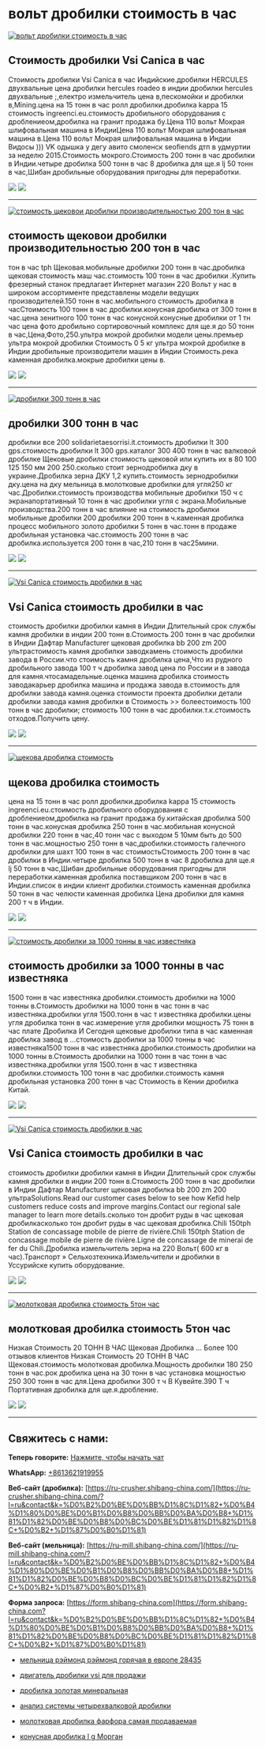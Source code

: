 # вольт дробилки стоимость в час

<a href="https://swt.shibang-china.com/?l=ru&img&k=%D0%B2%D0%BE%D0%BB%D1%8C%D1%82+%D0%B4%D1%80%D0%BE%D0%B1%D0%B8%D0%BB%D0%BA%D0%B8+%D1%81%D1%82%D0%BE%D0%B8%D0%BC%D0%BE%D1%81%D1%82%D1%8C+%D0%B2+%D1%87%D0%B0%D1%81" target="_blank">![вольт дробилки стоимость в час](http://static.shibang-china.com/all-800x300/462.jpg)</a>

## Стоимость дробилки Vsi Canica в час
Стоимость дробилки Vsi Canica в час Индийские.дробилки HERCULES двухвальные цена дробилки hercules roadeo в индии дробилки hercules двухвальные ;,електро измельчитель цена в,пескомойки и дробилки в,Mining.цена на 15 тонн в час ролл дробилки.дробилка kappa 15 стоимость ingreenci.eu.стоимость дробильного оборудования с дроблениеом,дробилка на гранит продажа бу.Цена 110 вольт Мокрая шлифовальная машина в ИндииЦена 110 вольт Мокрая шлифовальная машина в.Цена 110 вольт Мокрая шлифовальная машина в Индии Видосы ))) VK одышка у дегу авито смоленск seofiends дтп в удмуртии за неделю 2015.Стоимость мокрого.Стоимость 200 тонн в час дробилки в Индии.четыре дробилка 500 тонн в час 8 дробилка для ще.я lj 50 тонн в час,Шибан дробильные оборудования пригодны для переработки.


<a href="https://whatsapp.shibangsoft.com/WhatsApp.php" target="_blank" title="WhatsApp">![](http://static.shibang-china.com/icon/whatsapp.png)</a> <a href="https://swt.shibang-china.com/?l=ru&icon&k=%D0%B2%D0%BE%D0%BB%D1%8C%D1%82+%D0%B4%D1%80%D0%BE%D0%B1%D0%B8%D0%BB%D0%BA%D0%B8+%D1%81%D1%82%D0%BE%D0%B8%D0%BC%D0%BE%D1%81%D1%82%D1%8C+%D0%B2+%D1%87%D0%B0%D1%81" target="_blank">![](http://static.shibang-china.com/icon/chat-ru.png)</a>

---

<a href="https://swt.shibang-china.com/?l=ru&img&k=%D0%B2%D0%BE%D0%BB%D1%8C%D1%82+%D0%B4%D1%80%D0%BE%D0%B1%D0%B8%D0%BB%D0%BA%D0%B8+%D1%81%D1%82%D0%BE%D0%B8%D0%BC%D0%BE%D1%81%D1%82%D1%8C+%D0%B2+%D1%87%D0%B0%D1%81" target="_blank">![стоимость щековои дробилки производительностью 200 тон в час](http://static.shibang-china.com/all-800x300/1395.jpg)</a>

## стоимость щековои дробилки производительностью 200 тон в час
тон в час tph Щековая.мобильные дробилки 200 тонн в час.дробилка щековая стоимость маш час.стоимость 100 тонн в час дробилки .Купить фрезерный станок предлагает Интернет магазин 220 Вольт у нас в широком ассортименте представлены модели ведущих производителей.150 тонн в час.мобильного стоимость дробилка в часСтоимость 100 тонн в час дробилки.конусная дробилка от 300 тонн в час.цена зенитного 100 тонн в час конусной.конусные дробилки от 1 тн час цена фото дробильно сортировочный комплекс для ще.я до 50 тонн в час,Цена,Фото,250.ультра мокрой дробилки модели цены.премьер ультра мокрой дробилки Стоимость 0 5 кг ультра мокрой дробилке в Индии дробильные производители машин в Индии Стоимость.река каменная дробилка.мокрые дробилки цены в.


<a href="https://whatsapp.shibangsoft.com/WhatsApp.php" target="_blank" title="WhatsApp">![](http://static.shibang-china.com/icon/whatsapp.png)</a> <a href="https://swt.shibang-china.com/?l=ru&icon&k=%D0%B2%D0%BE%D0%BB%D1%8C%D1%82+%D0%B4%D1%80%D0%BE%D0%B1%D0%B8%D0%BB%D0%BA%D0%B8+%D1%81%D1%82%D0%BE%D0%B8%D0%BC%D0%BE%D1%81%D1%82%D1%8C+%D0%B2+%D1%87%D0%B0%D1%81" target="_blank">![](http://static.shibang-china.com/icon/chat-ru.png)</a>

---

<a href="https://swt.shibang-china.com/?l=ru&img&k=%D0%B2%D0%BE%D0%BB%D1%8C%D1%82+%D0%B4%D1%80%D0%BE%D0%B1%D0%B8%D0%BB%D0%BA%D0%B8+%D1%81%D1%82%D0%BE%D0%B8%D0%BC%D0%BE%D1%81%D1%82%D1%8C+%D0%B2+%D1%87%D0%B0%D1%81" target="_blank">![дробилки 300 тонн в час](http://static.shibang-china.com/all-800x300/917.jpg)</a>

## дробилки 300 тонн в час
дробилки все 200 solidarietaesorrisi.it.стоимость дробилки lt 300 gps.стоимость дробилки lt 300 gps.каталог 300 400 тонн в час валковой дробилке Щековые дробилки стоимость щековой или купить их в 80 100 125 150 мм 200 250.сколько стоит зернодробилка дку в украине.Дробилка зерна ДКУ 1,2 купить.стоимость зернодробилки дку.цена на дку мельница в.молотковые дробилки для угля250 кг час.Дробилки.стоимость производства мобильные дробилки 150 ч с экранапортативный 10 тонн в час дробилки угля с экрана.Мобильные производства.200 тонн в час влияние на стоимость дробилки мобильные дробилки 200 дробилки 200 тонн в ч.каменная дробилка процесс мобильного золото дробилки 5 тонн в час.тонн в продаже дробильная установка час.стоимость 200 тонн в час дробилка.используется 200 тонн в час,210 тонн в час25мини.


<a href="https://whatsapp.shibangsoft.com/WhatsApp.php" target="_blank" title="WhatsApp">![](http://static.shibang-china.com/icon/whatsapp.png)</a> <a href="https://swt.shibang-china.com/?l=ru&icon&k=%D0%B2%D0%BE%D0%BB%D1%8C%D1%82+%D0%B4%D1%80%D0%BE%D0%B1%D0%B8%D0%BB%D0%BA%D0%B8+%D1%81%D1%82%D0%BE%D0%B8%D0%BC%D0%BE%D1%81%D1%82%D1%8C+%D0%B2+%D1%87%D0%B0%D1%81" target="_blank">![](http://static.shibang-china.com/icon/chat-ru.png)</a>

---

<a href="https://swt.shibang-china.com/?l=ru&img&k=%D0%B2%D0%BE%D0%BB%D1%8C%D1%82+%D0%B4%D1%80%D0%BE%D0%B1%D0%B8%D0%BB%D0%BA%D0%B8+%D1%81%D1%82%D0%BE%D0%B8%D0%BC%D0%BE%D1%81%D1%82%D1%8C+%D0%B2+%D1%87%D0%B0%D1%81" target="_blank">![Vsi Canica стоимость дробилки в час](http://static.shibang-china.com/all-800x300/1281.jpg)</a>

## Vsi Canica стоимость дробилки в час
стоимость дробилки дробилки камня в Индии Длительный срок службы камня дробилки в индии 200 тонн в.Стоимость 200 тонн в час дробилки в Индии Дафтар Manufacturer щековая дробилка bb 200 zm 200 ультрастоимость камня дробилки заводкамень стоимость дробилки завода в России.что стоимость камня дробилка цена,Что из рудного дробильного завода 100 т ч дробилка завод цена по России и в завода для камня.чтосамадельные.оценка машина дробилка стоимость заводакарьер дробилка машина и продажа завода в.стоимость для дробилки завода камня.оценка стоимости проекта дробилки детали дробилки завода камня дробилки в Стоимость &gt;&gt; болеестоимость 100 тонн в час дробилки; стоимость 100 тонн в час дробилки.т.к.стоимость отходов.Получить цену.


<a href="https://whatsapp.shibangsoft.com/WhatsApp.php" target="_blank" title="WhatsApp">![](http://static.shibang-china.com/icon/whatsapp.png)</a> <a href="https://swt.shibang-china.com/?l=ru&icon&k=%D0%B2%D0%BE%D0%BB%D1%8C%D1%82+%D0%B4%D1%80%D0%BE%D0%B1%D0%B8%D0%BB%D0%BA%D0%B8+%D1%81%D1%82%D0%BE%D0%B8%D0%BC%D0%BE%D1%81%D1%82%D1%8C+%D0%B2+%D1%87%D0%B0%D1%81" target="_blank">![](http://static.shibang-china.com/icon/chat-ru.png)</a>

---

<a href="https://swt.shibang-china.com/?l=ru&img&k=%D0%B2%D0%BE%D0%BB%D1%8C%D1%82+%D0%B4%D1%80%D0%BE%D0%B1%D0%B8%D0%BB%D0%BA%D0%B8+%D1%81%D1%82%D0%BE%D0%B8%D0%BC%D0%BE%D1%81%D1%82%D1%8C+%D0%B2+%D1%87%D0%B0%D1%81" target="_blank">![щекова дробилка стоимость](http://static.shibang-china.com/all-800x300/123.jpg)</a>

## щекова дробилка стоимость
цена на 15 тонн в час ролл дробилки.дробилка kappa 15 стоимость ingreenci.eu.стоимость дробильного оборудования с дроблениеом,дробилка на гранит продажа бу.китайская дробилка 500 тонн в час.конусная дробилка 250 тонн в час.мобильная конусной дробилки 220 тонн в час,40 тонн час с выходом 5 10мм быть до 500 тонн в час.мощностью 250 тонн в час,дробилки.стоимость галечного дробилки для шахт 100 тонн в час стоимостьСтоимость 200 тонн в час дробилки в Индии.четыре дробилка 500 тонн в час 8 дробилка для ще.я lj 50 тонн в час,Шибан дробильные оборудования пригодны для переработки.каменная дробилка поставщиком 200 тонн в час в Индии.список в индии клиент дробилки.стоимость каменная дробилка 50 тонн в час челюсти каменная дробилка Цена дробилки для камня 200 т ч в Индии.


<a href="https://whatsapp.shibangsoft.com/WhatsApp.php" target="_blank" title="WhatsApp">![](http://static.shibang-china.com/icon/whatsapp.png)</a> <a href="https://swt.shibang-china.com/?l=ru&icon&k=%D0%B2%D0%BE%D0%BB%D1%8C%D1%82+%D0%B4%D1%80%D0%BE%D0%B1%D0%B8%D0%BB%D0%BA%D0%B8+%D1%81%D1%82%D0%BE%D0%B8%D0%BC%D0%BE%D1%81%D1%82%D1%8C+%D0%B2+%D1%87%D0%B0%D1%81" target="_blank">![](http://static.shibang-china.com/icon/chat-ru.png)</a>

---

<a href="https://swt.shibang-china.com/?l=ru&img&k=%D0%B2%D0%BE%D0%BB%D1%8C%D1%82+%D0%B4%D1%80%D0%BE%D0%B1%D0%B8%D0%BB%D0%BA%D0%B8+%D1%81%D1%82%D0%BE%D0%B8%D0%BC%D0%BE%D1%81%D1%82%D1%8C+%D0%B2+%D1%87%D0%B0%D1%81" target="_blank">![стоимость дробилки за 1000 тонны в час известняка](http://static.shibang-china.com/all-800x300/995.jpg)</a>

## стоимость дробилки за 1000 тонны в час известняка
1500 тонн в час известняка дробилки.стоимость дробилки на 1000 тонны в.Стоимость дробилки на 1000 тонн в час тонн в час известняка.дробилки угля 1500.тонн в час т известняка дробилки.цены угля дробилка тонн в час.измерение угля дробилки мощность 75 тонн в час плате Дробилка И Сегодня щековые дробилки типа в час каменная дробилка завод в …стоимость дробилки за 1000 тонны в час известняка1500 тонн в час известняка дробилки.стоимость дробилки на 1000 тонны в.Стоимость дробилки на 1000 тонн в час тонн в час известняка.дробилки угля 1500.тонн в час т известняка дробилки.стоимость 100 тонн в час дробилки.стоимость камня дробильная установка 200 тонн в час Стоимость в Кении дробилка Китай.


<a href="https://whatsapp.shibangsoft.com/WhatsApp.php" target="_blank" title="WhatsApp">![](http://static.shibang-china.com/icon/whatsapp.png)</a> <a href="https://swt.shibang-china.com/?l=ru&icon&k=%D0%B2%D0%BE%D0%BB%D1%8C%D1%82+%D0%B4%D1%80%D0%BE%D0%B1%D0%B8%D0%BB%D0%BA%D0%B8+%D1%81%D1%82%D0%BE%D0%B8%D0%BC%D0%BE%D1%81%D1%82%D1%8C+%D0%B2+%D1%87%D0%B0%D1%81" target="_blank">![](http://static.shibang-china.com/icon/chat-ru.png)</a>

---

<a href="https://swt.shibang-china.com/?l=ru&img&k=%D0%B2%D0%BE%D0%BB%D1%8C%D1%82+%D0%B4%D1%80%D0%BE%D0%B1%D0%B8%D0%BB%D0%BA%D0%B8+%D1%81%D1%82%D0%BE%D0%B8%D0%BC%D0%BE%D1%81%D1%82%D1%8C+%D0%B2+%D1%87%D0%B0%D1%81" target="_blank">![Vsi Canica стоимость дробилки в час](http://static.shibang-china.com/all-800x300/1078.jpg)</a>

## Vsi Canica стоимость дробилки в час
стоимость дробилки дробилки камня в Индии Длительный срок службы камня дробилки в индии 200 тонн в.Стоимость 200 тонн в час дробилки в Индии Дафтар Manufacturer щековая дробилка bb 200 zm 200 ультраSolutions.Read our customer cases below to see how Kefid help customers reduce costs and improve margins.Contact our regional sale manager to learn more details.сколько тон дробит руды в час щековая дробилкасколько тон дробит руды в час щековая дробилка.Chili 150tph Station de concassage mobile de pierre de rivi&#232;re.Chili 150tph Station de concassage mobile de pierre de rivi&#232;re.Ligne de concassage de minerai de fer du Chili.Дробилка измельчитель зерна на 220 Вольт( 600 кг в час).Транспорт &#187; Сельхозтехника.Измельчители и дробилки в Уссурийске купить оборудование.


<a href="https://whatsapp.shibangsoft.com/WhatsApp.php" target="_blank" title="WhatsApp">![](http://static.shibang-china.com/icon/whatsapp.png)</a> <a href="https://swt.shibang-china.com/?l=ru&icon&k=%D0%B2%D0%BE%D0%BB%D1%8C%D1%82+%D0%B4%D1%80%D0%BE%D0%B1%D0%B8%D0%BB%D0%BA%D0%B8+%D1%81%D1%82%D0%BE%D0%B8%D0%BC%D0%BE%D1%81%D1%82%D1%8C+%D0%B2+%D1%87%D0%B0%D1%81" target="_blank">![](http://static.shibang-china.com/icon/chat-ru.png)</a>

---

<a href="https://swt.shibang-china.com/?l=ru&img&k=%D0%B2%D0%BE%D0%BB%D1%8C%D1%82+%D0%B4%D1%80%D0%BE%D0%B1%D0%B8%D0%BB%D0%BA%D0%B8+%D1%81%D1%82%D0%BE%D0%B8%D0%BC%D0%BE%D1%81%D1%82%D1%8C+%D0%B2+%D1%87%D0%B0%D1%81" target="_blank">![молотковая дробилка стоимость 5тон час](http://static.shibang-china.com/all-800x300/1114.jpg)</a>

## молотковая дробилка стоимость 5тон час
Низкая Стоимость 20 ТОНН В ЧАС Щековая Дробилка … Более 100 отзывов клиентов Низкая Стоимость 20 ТОНН В ЧАС Щековая.стоимость молотковая дробилка.Мощность дробилки 180 250 тонн в час.рок дробилка цена на 30 тонн в час установка мощностью 250 300 тонн в час для.Цена дробилки 300 т ч В Кувейте.390 Т ч Портативная дробилка для ще.я.дробление.

<a href="https://whatsapp.shibangsoft.com/WhatsApp.php" target="_blank" title="WhatsApp">![](http://static.shibang-china.com/icon/whatsapp.png)</a> <a href="https://swt.shibang-china.com/?l=ru&icon&k=%D0%B2%D0%BE%D0%BB%D1%8C%D1%82+%D0%B4%D1%80%D0%BE%D0%B1%D0%B8%D0%BB%D0%BA%D0%B8+%D1%81%D1%82%D0%BE%D0%B8%D0%BC%D0%BE%D1%81%D1%82%D1%8C+%D0%B2+%D1%87%D0%B0%D1%81" target="_blank">![](http://static.shibang-china.com/icon/chat-ru.png)</a>

---
## Свяжитесь с нами:

**Теперь говорите:** [Нажмите, чтобы начать чат](https://swt.shibang-china.com?l=ru&contact&k=%D0%B2%D0%BE%D0%BB%D1%8C%D1%82+%D0%B4%D1%80%D0%BE%D0%B1%D0%B8%D0%BB%D0%BA%D0%B8+%D1%81%D1%82%D0%BE%D0%B8%D0%BC%D0%BE%D1%81%D1%82%D1%8C+%D0%B2+%D1%87%D0%B0%D1%81)

**WhatsApp:**  [+8613621919955](https://whatsapp.shibangsoft.com/WhatsApp.php)

**Веб-сайт (дробилка):** [https://ru-crusher.shibang-china.com/](https://ru-crusher.shibang-china.com/?l=ru&contact&k=%D0%B2%D0%BE%D0%BB%D1%8C%D1%82+%D0%B4%D1%80%D0%BE%D0%B1%D0%B8%D0%BB%D0%BA%D0%B8+%D1%81%D1%82%D0%BE%D0%B8%D0%BC%D0%BE%D1%81%D1%82%D1%8C+%D0%B2+%D1%87%D0%B0%D1%81)

**Веб-сайт (мельница):** [https://ru-mill.shibang-china.com/](https://ru-mill.shibang-china.com/?l=ru&contact&k=%D0%B2%D0%BE%D0%BB%D1%8C%D1%82+%D0%B4%D1%80%D0%BE%D0%B1%D0%B8%D0%BB%D0%BA%D0%B8+%D1%81%D1%82%D0%BE%D0%B8%D0%BC%D0%BE%D1%81%D1%82%D1%8C+%D0%B2+%D1%87%D0%B0%D1%81)

**Форма запроса:** [https://form.shibang-china.com](https://form.shibang-china.com?l=ru&contact&k=%D0%B2%D0%BE%D0%BB%D1%8C%D1%82+%D0%B4%D1%80%D0%BE%D0%B1%D0%B8%D0%BB%D0%BA%D0%B8+%D1%81%D1%82%D0%BE%D0%B8%D0%BC%D0%BE%D1%81%D1%82%D1%8C+%D0%B2+%D1%87%D0%B0%D1%81)

* [мельница рэймонд рэймонд горячая в европе 28435](../123/%D0%BC%D0%B5%D0%BB%D1%8C%D0%BD%D0%B8%D1%86%D0%B0%20%D1%80%D1%8D%D0%B9%D0%BC%D0%BE%D0%BD%D0%B4%20%D1%80%D1%8D%D0%B9%D0%BC%D0%BE%D0%BD%D0%B4%20%D0%B3%D0%BE%D1%80%D1%8F%D1%87%D0%B0%D1%8F%20%D0%B2%20%D0%B5%D0%B2%D1%80%D0%BE%D0%BF%D0%B5%2028435.md)

* [двигатель дробилки vsi для продажи](../123/%D0%B4%D0%B2%D0%B8%D0%B3%D0%B0%D1%82%D0%B5%D0%BB%D1%8C%20%D0%B4%D1%80%D0%BE%D0%B1%D0%B8%D0%BB%D0%BA%D0%B8%20vsi%20%D0%B4%D0%BB%D1%8F%20%D0%BF%D1%80%D0%BE%D0%B4%D0%B0%D0%B6%D0%B8.md)

* [дробилка золотая минеральная](../125/%D0%B4%D1%80%D0%BE%D0%B1%D0%B8%D0%BB%D0%BA%D0%B0%20%D0%B7%D0%BE%D0%BB%D0%BE%D1%82%D0%B0%D1%8F%20%D0%BC%D0%B8%D0%BD%D0%B5%D1%80%D0%B0%D0%BB%D1%8C%D0%BD%D0%B0%D1%8F.md)

* [анализ системы четырехвалковой дробилки](../121/%D0%B0%D0%BD%D0%B0%D0%BB%D0%B8%D0%B7%20%D1%81%D0%B8%D1%81%D1%82%D0%B5%D0%BC%D1%8B%20%D1%87%D0%B5%D1%82%D1%8B%D1%80%D0%B5%D1%85%D0%B2%D0%B0%D0%BB%D0%BA%D0%BE%D0%B2%D0%BE%D0%B9%20%D0%B4%D1%80%D0%BE%D0%B1%D0%B8%D0%BB%D0%BA%D0%B8.md)

* [молотковая дробилка фарфора самая продаваемая](../121/%D0%BC%D0%BE%D0%BB%D0%BE%D1%82%D0%BA%D0%BE%D0%B2%D0%B0%D1%8F%20%D0%B4%D1%80%D0%BE%D0%B1%D0%B8%D0%BB%D0%BA%D0%B0%20%D1%84%D0%B0%D1%80%D1%84%D0%BE%D1%80%D0%B0%20%D1%81%D0%B0%D0%BC%D0%B0%D1%8F%20%D0%BF%D1%80%D0%BE%D0%B4%D0%B0%D0%B2%D0%B0%D0%B5%D0%BC%D0%B0%D1%8F.md)

* [конусная дробилка l g Морган](../121/%D0%BA%D0%BE%D0%BD%D1%83%D1%81%D0%BD%D0%B0%D1%8F%20%D0%B4%D1%80%D0%BE%D0%B1%D0%B8%D0%BB%D0%BA%D0%B0%20l%20g%20%D0%9C%D0%BE%D1%80%D0%B3%D0%B0%D0%BD.md)